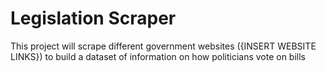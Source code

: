 # Legislation Scraper

This project will scrape different government websites ({INSERT WEBSITE LINKS}) to 
build a dataset of information on how politicians vote on bills